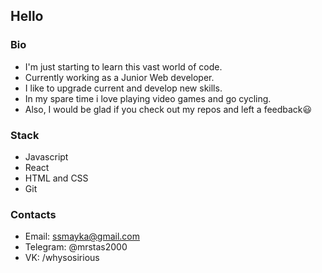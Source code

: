 ## Hello

### Bio
- I'm just starting to learn this vast world of code.
- Currently working as a Junior Web developer.
- I like to upgrade current and develop new skills.
- In my spare time i love playing video games and go cycling.
- Also, I would be glad if you check out my repos and left a feedback😃

### Stack
- Javascript
- React
- HTML and CSS
- Git

### Contacts
- Email: ssmayka@gmail.com
- Telegram: @mrstas2000
- VK: /whysosirious
